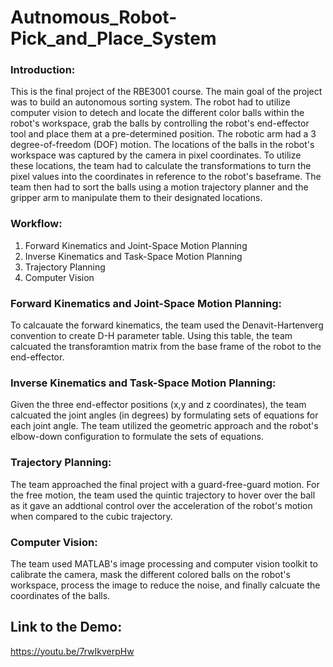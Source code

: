 # Autnomous_Robot-Pick_and_Place_System

### Introduction:

This is the final project of the RBE3001 course. The main goal of the project was to build an autonomous sorting system. The robot had to utilize computer vision to detech and locate the different color balls within the robot's workspace, grab the balls by controlling the robot's end-effector tool and place them at a pre-determined position. The robotic arm had a 3 degree-of-freedom (DOF) motion. The locations of the balls in the robot's workspace was captured by the camera in pixel coordinates. To utilize these locations, the team had to calculate the transformations to turn the pixel values into the coordinates in reference to the robot's baseframe. The team then had to sort the balls using a motion trajectory planner and the gripper arm to manipulate them to their designated locations.
### Workflow:

1) Forward Kinematics and Joint-Space Motion Planning
2) Inverse Kinematics and Task-Space Motion Planning
3) Trajectory Planning
4) Computer Vision

### Forward Kinematics and Joint-Space Motion Planning:

To calcauate the forward kinematics, the team used the Denavit-Hartenverg convention to create D-H parameter table. Using this table, the team calcuated the transforamtion matrix from the base frame of the robot to the end-effector.

### Inverse Kinematics and Task-Space Motion Planning:

Given the three end-effector positions (x,y and z coordinates), the team calcuated the joint angles (in degrees) by formulating sets of equations for each joint angle. The team utilized the geometric approach and the robot's elbow-down configuration to formulate the sets of equations.

### Trajectory Planning:

The team approached the final project with a guard-free-guard motion. For the free motion, the team used the quintic trajectory to hover over the ball as it gave an addtional control over the acceleration of the robot's motion when compared to the cubic trajectory.

### Computer Vision:

The team used MATLAB's image processing and computer vision toolkit to calibrate the camera, mask the different colored balls on the robot's workspace, process the image to reduce the noise, and finally calcuate the coordinates of the balls.

## Link to the Demo:

https://youtu.be/7rwIkverpHw
